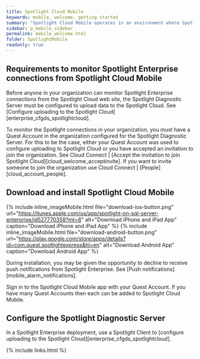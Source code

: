 ```yaml
---
title: Spotlight Cloud Mobile
keywords: mobile, welcome, getting started
summary: "Spotlight Cloud Mobile operates in an environment where Spotlight Enterprise, Spotlight on SQL Server and / or Spotlight on Oracle is installed. Use Spotlight Cloud Mobile to monitor your Spotlight connections remotely via your mobile device. Spotlight Cloud Mobile features include a heat map, alarms list, alarm details and the ability to snooze and acknowledge alarms."
sidebar: p_mobile_sidebar
permalink: mobile_welcome.html
folder: SpotlightMobile
readonly: true
---
```



## Requirements to monitor Spotlight Enterprise connections from Spotlight Cloud Mobile
Before anyone in your organization can monitor Spotlight Enterprise connections from the Spotlight Cloud web site, the Spotlight Diagnostic Server must be configured to upload data to the Spotlight Cloud. See [Configure uploading to the Spotlight Cloud][enterprise_cfgds_spotlightcloud].

To monitor the Spotlight connections in your organization, you must have a Quest Account in the organization configured for the Spotlight Diagnostic Server. For this to be the case, either your Quest Account was used to configure uploading to Spotlight Cloud or you have accepted an invitation to join the organization. See Cloud Connect \| [Accept the invitation to join Spotlight Cloud][cloud_welcome_acceptinvite]. If you want to invite someone to join the organization use Cloud Connect \|  [People][cloud_account_people].


## Download and install Spotlight Cloud Mobile

{% include inline_imageMobile.html file="download-ios-button.png" url="https://itunes.apple.com/us/app/spotlight-on-sql-server-enterprise/id527770358?mt=8" alt="Download iPhone and iPad App" caption="Download iPhone and iPad App" %} {% include inline_imageMobile.html file="download-android-button.png" url="https://play.google.com/store/apps/details?id=com.quest.spotlightexpress&hl=en" alt="Download Android App" caption="Download Android App" %}

During installation, you may be given the opportunity to decline to receive push notifications from Spotlight Enterprise. See [Push notifications][mobile_alarm_notifications].

Sign in to the Spotlight Cloud Mobile app with your Quest Account. If you have many Quest Accounts then each can be added to Spotlight Cloud Mobile.


## Configure the Spotlight Diagnostic Server
In a Spotlight Enterprise deployment, use a Spotlight Client to [configure uploading to the Spotlight Cloud][enterprise_cfgds_spotlightcloud].



{% include links.html %}
